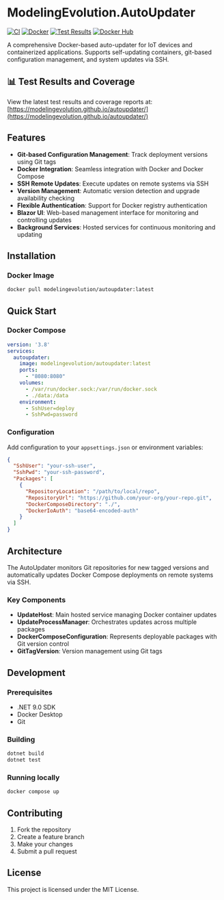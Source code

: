 # ModelingEvolution.AutoUpdater

[![CI](https://github.com/modelingevolution/autoupdater/actions/workflows/ci.yml/badge.svg)](https://github.com/modelingevolution/autoupdater/actions/workflows/ci.yml)
[![Docker](https://github.com/modelingevolution/autoupdater/actions/workflows/docker.yml/badge.svg)](https://github.com/modelingevolution/autoupdater/actions/workflows/docker.yml)
[![Test Results](https://github.com/modelingevolution/autoupdater/actions/workflows/test-results.yml/badge.svg)](https://github.com/modelingevolution/autoupdater/actions/workflows/test-results.yml)
[![Docker Hub](https://img.shields.io/docker/v/modelingevolution/autoupdater?label=Docker%20Hub)](https://hub.docker.com/r/modelingevolution/autoupdater)

A comprehensive Docker-based auto-updater for IoT devices and containerized applications. Supports self-updating containers, git-based configuration management, and system updates via SSH.

## 📊 Test Results and Coverage

View the latest test results and coverage reports at: [https://modelingevolution.github.io/autoupdater/](https://modelingevolution.github.io/autoupdater/)

## Features

- **Git-based Configuration Management**: Track deployment versions using Git tags
- **Docker Integration**: Seamless integration with Docker and Docker Compose
- **SSH Remote Updates**: Execute updates on remote systems via SSH
- **Version Management**: Automatic version detection and upgrade availability checking
- **Flexible Authentication**: Support for Docker registry authentication
- **Blazor UI**: Web-based management interface for monitoring and controlling updates
- **Background Services**: Hosted services for continuous monitoring and updating

## Installation

### Docker Image
```bash
docker pull modelingevolution/autoupdater:latest
```

## Quick Start

### Docker Compose

```yaml
version: '3.8'
services:
  autoupdater:
    image: modelingevolution/autoupdater:latest
    ports:
      - "8080:8080"
    volumes:
      - /var/run/docker.sock:/var/run/docker.sock
      - ./data:/data
    environment:
      - SshUser=deploy
      - SshPwd=password
```

### Configuration

Add configuration to your `appsettings.json` or environment variables:

```json
{
  "SshUser": "your-ssh-user",
  "SshPwd": "your-ssh-password",
  "Packages": [
    {
      "RepositoryLocation": "/path/to/local/repo",
      "RepositoryUrl": "https://github.com/your-org/your-repo.git",
      "DockerComposeDirectory": "./",
      "DockerIoAuth": "base64-encoded-auth"
    }
  ]
}
```

## Architecture

The AutoUpdater monitors Git repositories for new tagged versions and automatically updates Docker Compose deployments on remote systems via SSH.

### Key Components

- **UpdateHost**: Main hosted service managing Docker container updates
- **UpdateProcessManager**: Orchestrates updates across multiple packages
- **DockerComposeConfiguration**: Represents deployable packages with Git version control
- **GitTagVersion**: Version management using Git tags

## Development

### Prerequisites
- .NET 9.0 SDK
- Docker Desktop
- Git

### Building
```bash
dotnet build
dotnet test
```

### Running locally
```bash
docker compose up
```

## Contributing

1. Fork the repository
2. Create a feature branch
3. Make your changes
4. Submit a pull request

## License

This project is licensed under the MIT License.